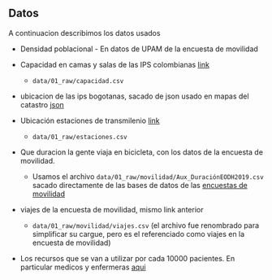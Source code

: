 ## Datos

A continuacion describimos los datos usados


- Densidad poblacional - En datos de UPAM de la encuesta de movilidad

- Capacidad en camas y salas de las IPS colombianas [link](https://www.datos.gov.co/Salud-y-Protecci-n-Social/Relaci-n-de-IPS-p-blicas-y-privadas-seg-n-el-nivel/s2ru-bqt6)
  - `data/01_raw/capacidad.csv`
- ubicacion de las ips bogotanas, sacado de json usado en mapas del catastro [json](https://catalogopmb.catastrobogota.gov.co/PMBWeb/web/exportar?cmd=export&ID_SERVICIO=541&xmin=-8372083.210284375&ymin=475445.22783197014&xmax=-8137268.659392426&ymax=551882.2561171096&spatialReference=102100)
- Ubicación estaciones de transmilenio [link](https://datosabiertos-transmilenio.hub.arcgis.com/datasets/estaciones-troncales-de-transmilenio)
  - `data/01_raw/estaciones.csv`
- Que duracion la gente viaja en bicicleta, con los datos de la encuesta de movilidad.
  - Usamos el archivo `data/01_raw/movilidad/Aux_DuraciónEODH2019.csv` sacado directamente de las bases de datos de las [encuestas de movilidad](https://www.simur.gov.co/portal-simur/datos-del-sector/encuestas-de-movilidad/)
- viajes de la encuesta de movilidad, mismo link anterior
  - `data/01_raw/movilidad/viajes.csv` (el archivo fue renombrado para simplificar su cargue, pero es el referenciado como viajes en la encuesta de movilidad)
- Los recursos que se van a utilizar por cada 10000 pacientes. En particular medicos y enfermeras [aqui](https://www.minsalud.gov.co/sites/rid/Lists/BibliotecaDigital/RIDE/VS/TH/ficha-indicadores-densidad-medicina-enfermeria.pdf)
